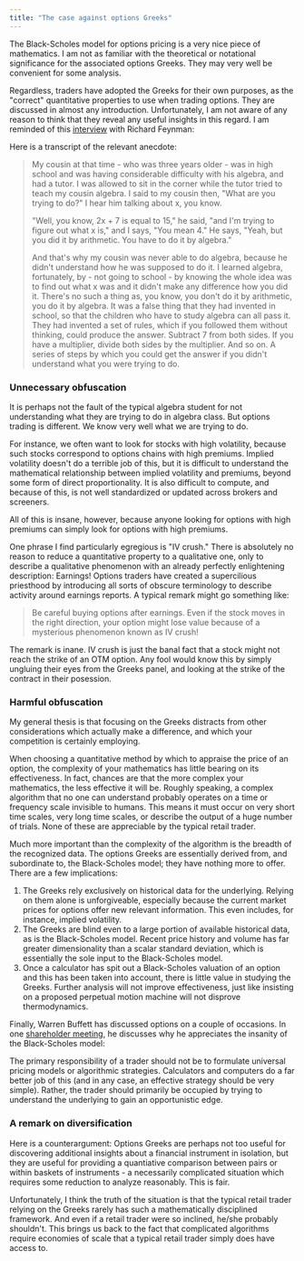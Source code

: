 ```yaml
---
title: "The case against options Greeks"
---
```


The Black-Scholes model for options pricing is a very nice piece of mathematics. I am not as familiar with the theoretical or notational significance for the associated options Greeks. They may very well be convenient for some analysis.

Regardless, traders have adopted the Greeks for their own purposes, as the "correct" quantitative properties to use when trading options. They are discussed in almost any introduction. Unfortunately, I am not aware of any reason to think that they reveal any useful insights in this regard. I am reminded of this [interview](https://www.youtube.com/watch?v=VW6LYuli7VU) with Richard Feynman:

Here is a transcript of the relevant anecdote:

> My cousin at that time - who was three years older - was in high school and was having considerable difficulty with his algebra, and had a tutor. I was allowed to sit in the corner while the tutor tried to teach my cousin algebra. I said to my cousin then, "What are you trying to do?" I hear him talking about x, you know.
> 
> "Well, you know, 2x + 7 is equal to 15," he said, "and I'm trying to figure out what x is," and I says, "You mean 4." He says, "Yeah, but you did it by arithmetic. You have to do it by algebra."
> 
> And that's why my cousin was never able to do algebra, because he didn't understand how he was supposed to do it. I learned algebra, fortunately, by - not going to school - by knowing the whole idea was to find out what x was and it didn't make any difference how you did it. There's no such a thing as, you know, you don't do it by arithmetic, you do it by algebra. It was a false thing that they had invented in school, so that the children who have to study algebra can all pass it. They had invented a set of rules, which if you followed them without thinking, could produce the answer. Subtract 7 from both sides. If you have a multiplier, divide both sides by the multiplier. And so on. A series of steps by which you could get the answer if you didn't understand what you were trying to do. 


### Unnecessary obfuscation

It is perhaps not the fault of the typical algebra student for not understanding what they are trying to do in algebra class. But options trading is different. We know very well what we are trying to do.

For instance, we often want to look for stocks with high volatility, because such stocks correspond to options chains with high premiums. Implied volatility doesn't do a terrible job of this, but it is difficult to understand the mathematical relationship between implied volatility and premiums, beyond some form of direct proportionality. It is also difficult to compute, and because of this, is not well standardized or updated across brokers and screeners. 

All of this is insane, however, because anyone looking for options with high premiums can simply look for options with high premiums.

One phrase I find particularly egregious is "IV crush." There is absolutely no reason to reduce a quantitative property to a qualitative one, only to describe a qualitative phenomenon with an already perfectly enlightening description: Earnings! Options traders have created a supercilious priesthood by introducing all sorts of obscure terminology to describe activity around earnings reports. A typical remark might go something like:

> Be careful buying options after earnings. Even if the stock moves in the right direction, your option might lose value because of a mysterious phenomenon known as IV crush!

The remark is inane. IV crush is just the banal fact that a stock might not reach the strike of an OTM option. Any fool would know this by simply ungluing their eyes from the Greeks panel, and looking at the strike of the contract in their posession.


### Harmful obfuscation

My general thesis is that focusing on the Greeks distracts from other considerations which actually make a difference, and which your competition is certainly employing.

When choosing a quantitative method by which to appraise the price of an option, the complexity of your mathematics has little bearing on its effectiveness. In fact, chances are that the more complex your mathematics, the less effective it will be. Roughly speaking, a complex algorithm that no one can understand probably operates on a time or frequency scale invisible to humans. This means it must occur on very short time scales, very long time scales, or describe the output of a huge number of trials. None of these are appreciable by the typical retail trader.

Much more important than the complexity of the algorithm is the breadth of the recognized data. The options Greeks are essentially derived from, and subordinate to, the Black-Scholes model; they have nothing more to offer. There are a few implications:

1. The Greeks rely exclusively on historical data for the underlying. Relying on them alone is unforgiveable, especially because the current market prices for options offer new relevant information. This even includes, for instance, implied volatility.
2. The Greeks are blind even to a large portion of available historical data, as is the Black-Scholes model. Recent price history and volume has far greater dimensionality than a scalar standard deviation, which is essentially the sole input to the Black-Scholes model.
3. Once a calculator has spit out a Black-Scholes valuation of an option and this has been taken into account, there is little value in studying the Greeks. Further analysis will not improve effectiveness, just like insisting on a proposed perpetual motion machine will not disprove thermodynamics.

Finally, Warren Buffett has discussed options on a couple of occasions. In one [shareholder meeting](https://www.youtube.com/watch?v=Fd4lfVNJljk), he discusses why he appreciates the insanity of the Black-Scholes model:

The primary responsibility of a trader should not be to formulate universal pricing models or algorithmic strategies. Calculators and computers do a far better job of this (and in any case, an effective strategy should be very simple). Rather, the trader should primarily be occupied by trying to understand the underlying to gain an opportunistic edge.


### A remark on diversification

Here is a counterargument: Options Greeks are perhaps not too useful for discovering additional insights about a financial instrument in isolation, but they are useful for providing a quantiative comparison between pairs or within baskets of instruments - a necessarily complicated situation which requires some reduction to analyze reasonably. This is fair. 

Unfortunately, I think the truth of the situation is that the typical retail trader relying on the Greeks rarely has such a mathematically disciplined framework. And even if a retail trader were so inclined, he/she probably shouldn't. This brings us back to the fact that complicated algorithms require economies of scale that a typical retail trader simply does have access to.
